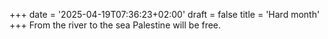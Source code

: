 +++
date = '2025-04-19T07:36:23+02:00'
draft = false
title = 'Hard month'
+++
From the river to the sea Palestine will be free.
